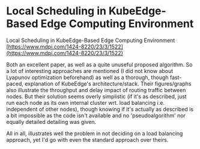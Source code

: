 # Local Scheduling in KubeEdge-Based Edge Computing Environment
Local Scheduling in KubeEdge-Based Edge Computing Environment [https://www.mdpi.com/1424-8220/23/3/1522](https://www.mdpi.com/1424-8220/23/3/1522)

Both an excellent paper, as well as a quite unuseful proposed algorithm. So a lot of interesting approaches are mentioned (I did not know about Lyapunov optimization beforehand) as well as a thorough, though fast-paced, explanation of KubeEdge's architecture/stack. 
Their figures/graphs also illustrate the throughput and delay impact of routing traffic between nodes. But their solution seems overly simplistic (if it's as described, just run each node as its own internal cluster wrt. load balancing i.e. independent of other nodes), though knowing if it's actually as described is a bit impossible as the code isn't available and no 'pseudoalgorithm' nor equally detailed detailing was given. 

All in all, illustrates well the problem in not deciding on a load balancing approach, yet I'd go with even the standard approach over theirs.
